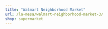 ```yaml
---
title: "Walmart Neighborhood Market"
url: /la-mesa/walmart-neighborhood-market-3/
shop: supermarket
---
```

